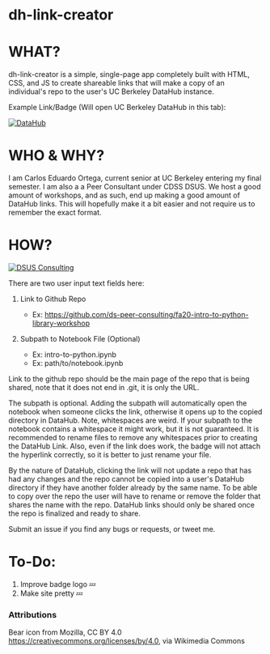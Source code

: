 # dh-link-creator

# WHAT?
dh-link-creator is a simple, single-page app completely built with HTML, CSS, and JS to create shareable links that will make a copy of an individual's repo to the user's UC Berkeley DataHub instance.

Example Link/Badge (Will open UC Berkeley DataHub in this tab): 

[![DataHub](https://i.ibb.co/s5V7XbX/badge-logo.png)](http://datahub.berkeley.edu/hub/user-redirect/git-sync?repo=https://github.com/SoyCarlos/Intro-To-Making-Data&subpath=Intro-to-Making.ipynb)

# WHO & WHY?
I am Carlos Eduardo Ortega, current senior at UC Berkeley entering my final semester. I am also a a Peer Consultant under CDSS DSUS. We host a good amount of workshops, and as such, end up making a good amount of DataHub links. This will hopefully make it a bit easier and not require us to remember the exact format.


# HOW?
[![DSUS Consulting](https://i.ibb.co/s5V7XbX/badge-logo.png)](https://data.berkeley.edu/consulting/)

There are two user input text fields here:
1. Link to Github Repo
	- Ex: https://github.com/ds-peer-consulting/fa20-intro-to-python-library-workshop 

2. Subpath to Notebook File (Optional)
	- Ex: intro-to-python.ipynb
	- Ex: path/to/notebook.ipynb


Link to the github repo should be the main page of the repo that is being shared, note that it does not end in .git, it is only the URL. 

The subpath is optional. Adding the subpath will automatically open the notebook when someone clicks the link, otherwise it opens up to the copied directory in DataHub. Note, whitespaces are weird. If your subpath to the notebook contains a whitespace it might work, but it is not guaranteed. It is recommended to rename files to remove any whitespaces prior to creating the DataHub Link. Also, even if the link does work, the badge will not attach the hyperlink correctly, so it is better to just rename your file.

By the nature of DataHub, clicking the link will not update a repo that has had any changes and the repo cannot be copied into a user's DataHub directory if they have another folder already by the same name. To be able to copy over the repo the user will have to rename or remove the folder that shares the name with the repo. DataHub links should only be shared once the repo is finalized and ready to share. 


Submit an issue if you find any bugs or requests, or tweet me.


# To-Do:
1. Improve badge logo 💤
2. Make site pretty 💤

### Attributions
Bear icon from Mozilla, CC BY 4.0 <https://creativecommons.org/licenses/by/4.0>, via Wikimedia Commons